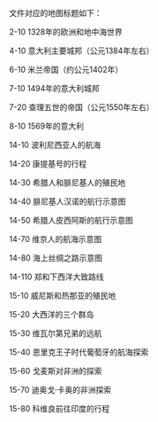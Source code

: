 
文件对应的地图标题如下：

2-10    1328年的欧洲和地中海世界

4-10	意大利主要城邦（公元1384年左右）

6-10	米兰帝国（约公元1402年）

7-10    1494年的意大利城邦

7-20    查理五世的帝国（公元1550年左右）

8-10    1569年的意大利

14-10   波利尼西亚人的航海

14-20   康提基号的行程

14-30   希腊人和腓尼基人的殖民地

14-40   腓尼基人汉诺的航行示意图

14-50   希腊人皮西阿斯的航行示意图

14-70   维京人的航海示意图

14-80   海上丝绸之路示意图

14-110  郑和下西洋大致路线 

15-10  威尼斯和热那亚的殖民地

15-20  大西洋的三个群岛

15-30  维瓦尔第兄弟的远航

15-40  恩里克王子时代葡萄牙的航海探索

15-60  戈麦斯对非洲的探索

15-70  迪奥戈·卡奥的非洲探索

15-80  科维良前往印度的行程
